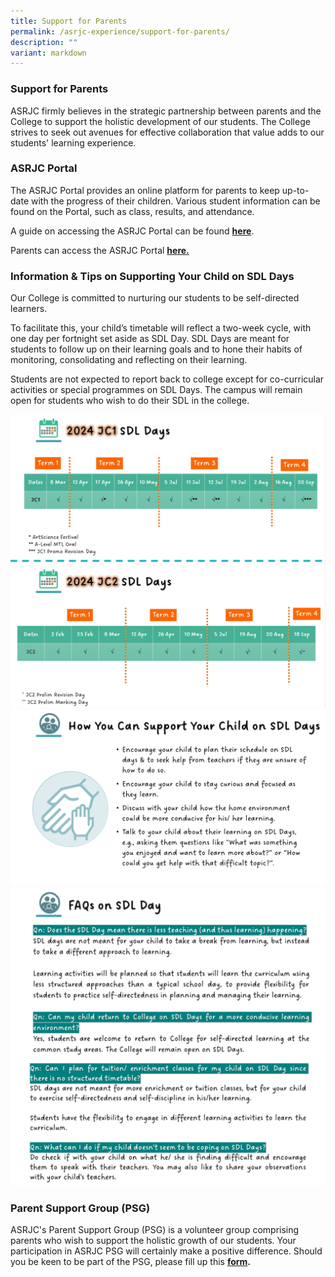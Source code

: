 ```yaml
---
title: Support for Parents
permalink: /asrjc-experience/support-for-parents/
description: ""
variant: markdown
---
```

### Support for Parents

ASRJC firmly believes in the strategic partnership between parents and the College to support the holistic development of our students. The College strives to seek out avenues for effective collaboration that value adds to our students' learning experience.

### ASRJC Portal

The ASRJC Portal provides an online platform for parents to keep up-to-date with the progress of their children. Various student information can be found on the Portal, such as class, results, and attendance.

A guide on accessing the ASRJC Portal can be found [**here**](/files/additional-info-instructions-for-accessing-parents-portal.pdf).

Parents can access the ASRJC Portal **[here.](https://portal.asrjc.edu.sg/)**

### Information & Tips on Supporting Your Child on SDL Days

Our College is committed to nurturing our students to be self-directed learners.

To facilitate this, your child’s timetable will reflect a two-week cycle, with one day per fortnight set aside as SDL Day. SDL Days are meant for students to follow up on their learning goals and to hone their habits of monitoring, consolidating and reflecting on their learning.

Students are not expected to report back to college except for co-curricular activities or special programmes on SDL Days. The campus will remain open for students who wish to do their SDL in the college.


![](/images/2024_SDL_Days_updated.jpeg)
![](/images/sdl%20pic%202.png)
![](/images/sdl%20pic%203.png)


### Parent Support Group (PSG)

ASRJC's Parent Support Group (PSG) is a volunteer group comprising parents who wish to support the holistic growth of our students. Your participation in ASRJC PSG will certainly make a positive difference. Should you be keen to be part of the PSG, please fill up this **[form](https://form.gov.sg/#!/628adb8bca2dcc0012c0d8db).**